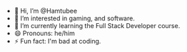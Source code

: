 - 👋 Hi, I’m @Hamtubee
- 👀 I’m interested in gaming, and software.
- 🌱 I’m currently learning the Full Stack Developer course.
- 😄 Pronouns: he/him
- ⚡ Fun fact: I'm bad at coding.

<!---
Hamtubee/Hamtubee is a ✨ special ✨ repository because its `README.md` (this file) appears on your GitHub profile.
You can click the Preview link to take a look at your changes.
--->
